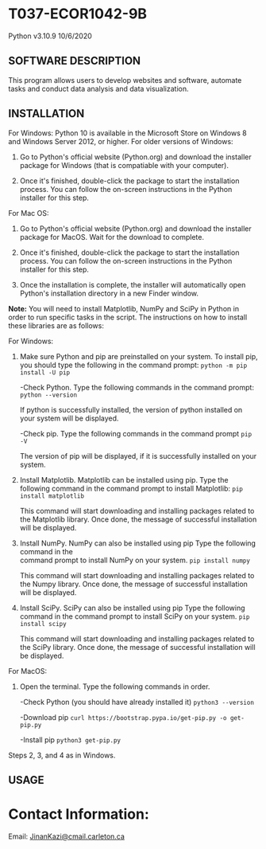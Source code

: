 # T037-ECOR1042-9B

Python v3.10.9 10/6/2020 

**SOFTWARE DESCRIPTION**
------------------------
This program allows users to develop websites and software, automate tasks and     conduct data analysis and data visualization. 

**INSTALLATION**
----------------
For Windows:
Python 10 is available in the Microsoft Store on Windows 8 and Windows Server 2012, or higher. For older versions of Windows:

1. Go to Python's official website (Python.org) and download the installer package
   for Windows (that is compatiable with your computer).
   
2. Once it's finished, double-click the package to start the installation process.    You can follow the on-screen instructions in the Python installer for this
   step.

For Mac OS: 

1. Go to Python's official website (Python.org) and download the installer package
   for MacOS. Wait for the download to complete.
   
2. Once it's finished, double-click the package to start the installation process.    You can follow the on-screen instructions in the Python installer for this
   step.
   
3. Once the installation is complete, the installer will automatically open 
   Python's installation directory in a new Finder window.
   
**Note:** You will need to install Matplotlib, NumPy and SciPy in Python in order to run specific tasks in the script. The instructions on how to install these libraries are as follows:

For Windows:

1. Make sure Python and pip are preinstalled on your system. To install pip, you
   should type the following in the command prompt:
   `python -m pip install -U pip`

   -Check Python. 
   Type the following commands in the command prompt:
   `python --version`

    If python is successfully installed, the version of python installed on your
    system will be displayed.

   -Check pip.
    Type the following commands in the command prompt
    `pip -V`

    The version of pip will be displayed, if it is successfully installed on your
    system.

2. Install Matplotlib.
   Matplotlib can be installed using pip. Type the following command in the
   command prompt to install Matplotlib:
   `pip install matplotlib`

   This command will start downloading and installing packages related to the
   Matplotlib library. Once done, the message of successful installation will be
   displayed.
   
 3. Install NumPy.
    NumPy can also be installed using pip Type the following command in the  
    command prompt to install NumPy on your system.
    `pip install numpy`
    
    This command will start downloading and installing packages related to the 
    Numpy library. Once done, the message of successful installation will be 
    displayed.
    
 4. Install SciPy.
    SciPy can also be installed using pip Type the following command in the
    command prompt to install SciPy on your system.
    `pip install scipy`
    
    This command will start downloading and installing packages related to the
    SciPy library. Once done, the message of successful installation will be
    displayed.

For MacOS:

1. Open the terminal. Type the following commands in order.
   
   -Check Python (you should have already installed it)
   `python3 --version`

   -Download pip
   `curl https://bootstrap.pypa.io/get-pip.py -o get-pip.py`

   -Install pip
   `python3 get-pip.py`

Steps 2, 3, and 4 as in Windows.


**USAGE**
---------



   
   





# Contact Information:

Email: JinanKazi@cmail.carleton.ca
